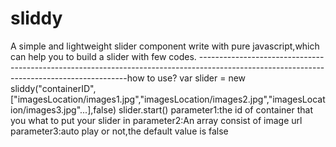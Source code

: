 # sliddy
A simple and lightweight slider component write with pure javascript,which can help you to build a slider with few codes.
------------------------------------------------------------------------------------------------------------------------------------------how to use?
var slider = new sliddy("containerID",["imagesLocation/images1.jpg","imagesLocation/images2.jpg","imagesLocation/images3.jpg"...],false)
slider.start()
parameter1:the id of container that you what to put your slider in
parameter2:An array consist of image url
parameter3:auto play or not,the default value is false 
